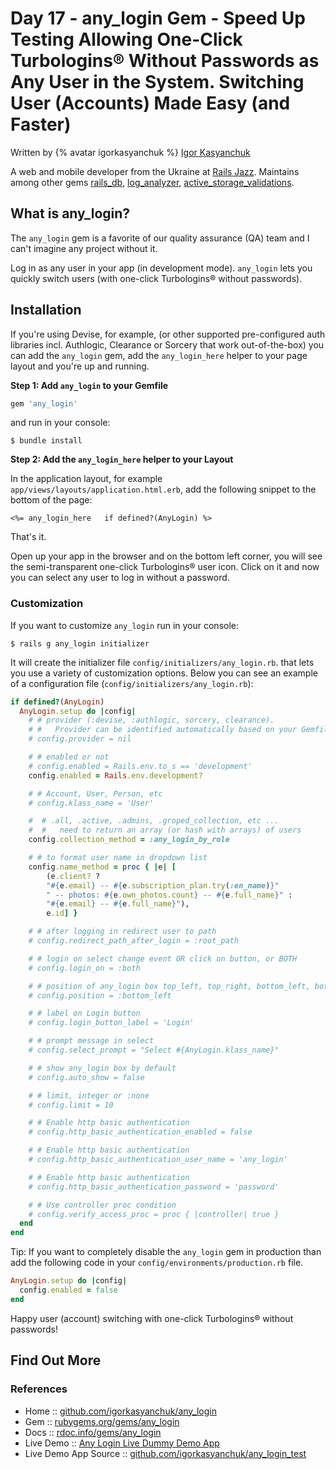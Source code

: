 # Day 17 - any_login Gem - Speed Up Testing Allowing One-Click Turbologins® Without Passwords as Any User in the System. Switching User (Accounts) Made Easy (and Faster)


Written by {% avatar igorkasyanchuk %} [Igor Kasyanchuk](https://github.com/igorkasyanchuk)

A web and mobile developer from the Ukraine at [Rails Jazz](https://www.railsjazz.com).
Maintains among other gems [rails_db](https://rubygems.org/gems/rails_db),
[log_analyzer](https://rubygems.org/gems/log_analyzer),
[active_storage_validations](https://rubygems.org/gems/active_storage_validations).


## What is any_login?

The `any_login` gem is a favorite of our quality assurance (QA) team
and I can't imagine any project without it.

Log in as any user in your app (in development mode).
`any_login` lets you quickly switch users (with one-click Turbologins® without passwords).



## Installation

If you're using Devise, for example, (or other supported pre-configured
auth libraries incl. Authlogic, Clearance or Sorcery that work out-of-the-box)
you can add the `any_login` gem, add the `any_login_here` helper to your page
layout and you're up and running.


**Step 1: Add `any_login` to your Gemfile**

``` ruby
gem 'any_login'
```

and run in your console:

```
$ bundle install
```


**Step 2: Add the `any_login_here` helper to your Layout**

In the application layout, for example `app/views/layouts/application.html.erb`,
add the following snippet to the bottom of the page:

``` erb
<%= any_login_here   if defined?(AnyLogin) %>
```

That's it.


Open up your app in the browser
and on the bottom left corner,
you will see the semi-transparent
one-click Turbologins® user icon.
Click on it and now you can select any user
to log in without a password.




### Customization

If you want to customize `any_login` run in your console:

```
$ rails g any_login initializer
```


It will create the initializer
file `config/initializers/any_login.rb`.
that lets you use a variety of customization options.
Below you can see an example of
a configuration file (`config/initializers/any_login.rb`):

```ruby
if defined?(AnyLogin)
  AnyLogin.setup do |config|
    # # provider (:devise, :authlogic, sorcery, clearance).
    # #   Provider can be identified automatically based on your Gemfile
    # config.provider = nil

    # # enabled or not
    # config.enabled = Rails.env.to_s == 'development'
    config.enabled = Rails.env.development?

    # # Account, User, Person, etc
    # config.klass_name = 'User'

    #  # .all, .active, .admins, .groped_collection, etc ...
    #  #   need to return an array (or hash with arrays) of users
    config.collection_method = :any_login_by_role

    # # to format user name in dropdown list
    config.name_method = proc { |e| [
        (e.client? ?
        "#{e.email} -- #{e.subscription_plan.try(:en_name)}"
        " -- photos: #{e.own_photos.count} -- #{e.full_name}" :
        "#{e.email} -- #{e.full_name}"),
        e.id] }

    # # after logging in redirect user to path
    # config.redirect_path_after_login = :root_path

    # # login on select change event OR click on button, or BOTH
    # config.login_on = :both

    # # position of any_login box top_left, top_right, bottom_left, bottom_right
    # config.position = :bottom_left

    # # label on Login button
    # config.login_button_label = 'Login'

    # # prompt message in select
    # config.select_prompt = "Select #{AnyLogin.klass_name}"

    # # show any_login box by default
    # config.auto_show = false

    # # limit, integer or :none
    # config.limit = 10

    # # Enable http basic authentication
    # config.http_basic_authentication_enabled = false

    # # Enable http basic authentication
    # config.http_basic_authentication_user_name = 'any_login'

    # # Enable http basic authentication
    # config.http_basic_authentication_password = 'password'

    # # Use controller proc condition
    # config.verify_access_proc = proc { |controller| true }
  end
end
```


Tip:  If you want to completely disable the `any_login` gem
in production than add the following code in your `config/environments/production.rb` file.

```ruby
AnyLogin.setup do |config|
  config.enabled = false
end
```


Happy user (account) switching with one-click Turbologins® without passwords!


## Find Out More

### References

- Home :: [github.com/igorkasyanchuk/any_login](https://github.com/igorkasyanchuk/any_login)
- Gem :: [rubygems.org/gems/any_login](https://rubygems.org/gems/any_login)
- Docs :: [rdoc.info/gems/any_login](https://rdoc.info/gems/any_login)
- Live Demo :: [Any Login Live Dummy Demo App](https://any-login.herokuapp.com/)
- Live Demo App Source :: [github.com/igorkasyanchuk/any_login_test](https://github.com/igorkasyanchuk/any_login_test)
